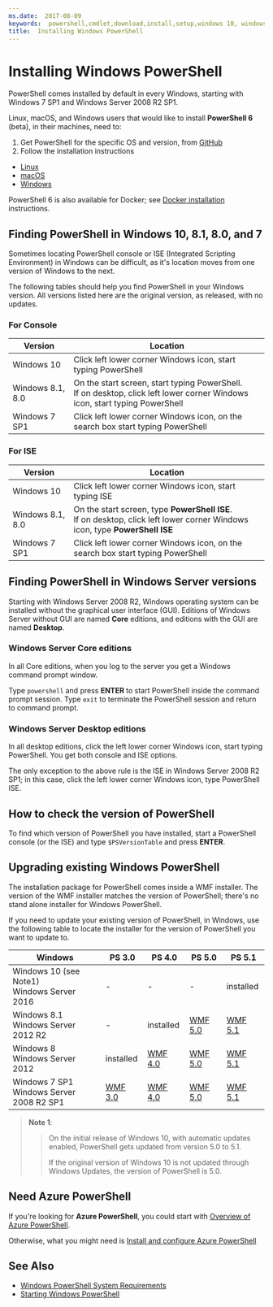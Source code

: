 ```yaml
---
ms.date:  2017-08-09
keywords:  powershell,cmdlet,download,install,setup,windows 10, windows 8.1, windows 8.0,windows 7
title:  Installing Windows PowerShell
---
```


# Installing Windows PowerShell

PowerShell comes installed by default in every Windows,
starting with Windows 7 SP1 and Windows Server 2008 R2 SP1.

Linux, macOS, and Windows users that would like to install **PowerShell 6** (beta),
in their machines, need to:

1. Get PowerShell for the specific OS and version, from [GitHub](https://github.com/powershell/powershell#get-powershell)
1. Follow the installation instructions
  - [Linux](https://github.com/PowerShell/PowerShell/blob/master/docs/installation/linux.md)
  - [macOS](https://github.com/PowerShell/PowerShell/blob/master/docs/installation/linux.md#macos-1012)
  - [Windows](https://github.com/PowerShell/PowerShell/blob/master/docs/installation/windows.md#msi)

PowerShell 6 is also available for Docker;
see [Docker installation](https://github.com/PowerShell/PowerShell/tree/master/docker) instructions.

## Finding PowerShell in Windows 10, 8.1, 8.0, and 7

Sometimes locating PowerShell console or ISE (Integrated Scripting
Environment) in Windows can be difficult,
as it's location moves from one version of Windows to the next.

The following tables should help you find PowerShell in your Windows version.
All versions listed here are the original version, as released,
with no updates.

### For Console

Version | Location
-- | --
Windows 10 | Click left lower corner Windows icon, start typing PowerShell
Windows 8.1, 8.0 | On the start screen, start typing PowerShell.<br/>If on desktop, click left lower corner Windows icon, start typing PowerShell
Windows 7 SP1 | Click left lower corner Windows icon, on the search box start typing PowerShell

### For ISE

Version | Location
-- | --
Windows 10 | Click left lower corner Windows icon, start typing ISE
Windows 8.1, 8.0 | On the start screen, type **PowerShell ISE**.<br/>If on desktop, click left lower corner Windows icon, type **PowerShell ISE**
Windows 7 SP1 | Click left lower corner Windows icon, on the search box start typing PowerShell

## Finding PowerShell in Windows Server versions

Starting with Windows Server 2008 R2, 
Windows operating system can be installed 
without the graphical user interface (GUI).
Editions of Windows Server without GUI are named **Core** editions, 
and editions with the GUI are named **Desktop**.

### Windows Server Core editions

In all Core editions,
when you log to the server you get a Windows command prompt window.

Type `powershell` and press **ENTER** to start PowerShell
inside the command prompt session. 
Type `exit` to terminate the PowerShell session and return to command prompt.

### Windows Server Desktop editions

In all desktop editions,
click the left lower corner Windows icon, start typing PowerShell.
You get both console and ISE options.

The only exception to the above rule is the ISE 
in Windows Server 2008 R2 SP1;
in this case, click the left lower corner Windows icon, 
type PowerShell ISE.

## How to check the version of PowerShell

To find which version of PowerShell you have installed,
start a PowerShell console (or the ISE) and type `$PSVersionTable`
and press **ENTER**.

## Upgrading existing Windows PowerShell

The installation package for PowerShell comes inside a WMF installer.
The version of the WMF installer matches the version of PowerShell;
there's no stand alone installer for Windows PowerShell.

If you need to update your existing version of PowerShell,
in Windows, use the following table to locate the installer for the version
of PowerShell you want to update to.

Windows | PS 3.0 | PS 4.0 | PS 5.0 | PS 5.1 |
--|--|--|--|--|
Windows 10 (see Note1)<br/>Windows Server 2016 | - | - | - | installed
Windows 8.1<br/>Windows Server 2012 R2 | - | installed | [WMF 5.0](https://www.microsoft.com/en-us/download/details.aspx?id=50395) | [WMF 5.1](https://www.microsoft.com/en-us/download/details.aspx?id=54616)
Windows 8<br/>Windows Server 2012 | installed | [WMF 4.0](https://www.microsoft.com/en-us/download/details.aspx?id=40855) | [WMF 5.0](https://www.microsoft.com/en-us/download/details.aspx?id=50395) | [WMF 5.1](https://www.microsoft.com/en-us/download/details.aspx?id=54616)
Windows 7 SP1<br/>Windows Server 2008 R2 SP1 | [WMF 3.0](https://www.microsoft.com/en-us/download/details.aspx?id=34595) | [WMF 4.0](https://www.microsoft.com/en-us/download/details.aspx?id=40855) | [WMF 5.0](https://www.microsoft.com/en-us/download/details.aspx?id=50395) | [WMF 5.1](https://www.microsoft.com/en-us/download/details.aspx?id=54616)

> **Note 1**:
  >>
  >> On the initial release of Windows 10, with automatic updates enabled, PowerShell gets updated from version 5.0 to 5.1.
  >>
  >> If the original version of Windows 10 is not updated through Windows Updates, the version of PowerShell is 5.0.

## Need Azure PowerShell

If you're looking for **Azure PowerShell**,
you could start with [Overview of Azure PowerShell](https://docs.microsoft.com/en-us/powershell/azure).

Otherwise, what you might need is
[Install and configure Azure PowerShell](https://docs.microsoft.com/en-us/powershell/azure/install-azurerm-ps)

## See Also

- [Windows PowerShell System Requirements](Windows-PowerShell-System-Requirements.md)
- [Starting Windows PowerShell](Starting-Windows-PowerShell.md)
